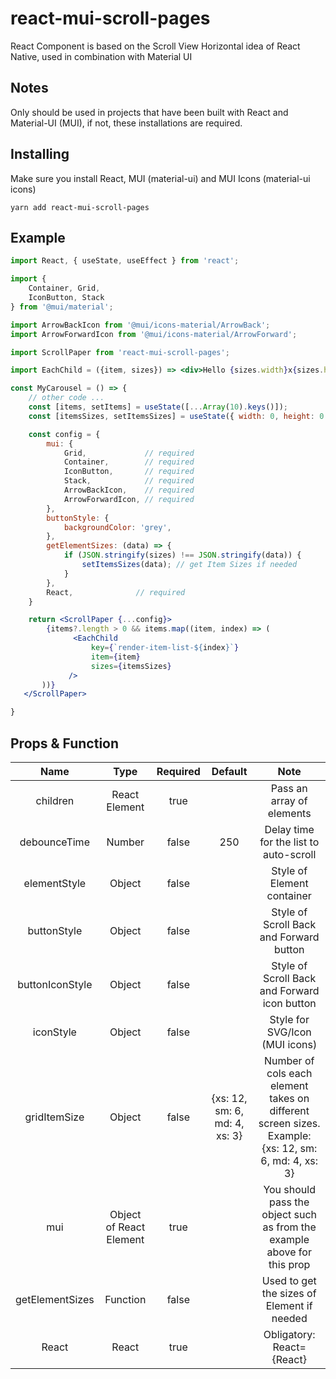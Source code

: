 # react-mui-scroll-pages

React Component is based on the Scroll View Horizontal idea of React Native, used in combination with Material UI

## Notes

Only should be used in projects that have been built with React and Material-UI (MUI), if not, these installations are required.

## Installing

Make sure you install React, MUI (material-ui) and MUI Icons (material-ui icons)

```
yarn add react-mui-scroll-pages
```

## Example

```jsx
import React, { useState, useEffect } from 'react';

import {
    Container, Grid,
    IconButton, Stack
} from '@mui/material';

import ArrowBackIcon from '@mui/icons-material/ArrowBack';
import ArrowForwardIcon from '@mui/icons-material/ArrowForward';

import ScrollPaper from 'react-mui-scroll-pages';

import EachChild = ({item, sizes}) => <div>Hello {sizes.width}x{sizes.height}</div>

const MyCarousel = () => {
    // other code ...
    const [items, setItems] = useState([...Array(10).keys()]);
    const [itemsSizes, setItemsSizes] = useState({ width: 0, height: 0 });

    const config = {
        mui: {
            Grid,             // required
            Container,        // required
            IconButton,       // required
            Stack,            // required
            ArrowBackIcon,    // required
            ArrowForwardIcon, // required
        },
        buttonStyle: {
            backgroundColor: 'grey',
        },
        getElementSizes: (data) => {
            if (JSON.stringify(sizes) !== JSON.stringify(data)) {
                setItemsSizes(data); // get Item Sizes if needed
            }
        },
        React,              // required
    }

    return <ScrollPaper {...config}>
        {items?.length > 0 && items.map((item, index) => (
              <EachChild
                  key={`render-item-list-${index}`}
                  item={item}
                  sizes={itemsSizes}
             />
       ))}
   </ScrollPaper>

}
```

## Props & Function

|      Name       |          Type           | Required |            Default            |                                                Note                                                 |
| :-------------: | :---------------------: | :------: | :---------------------------: | :-------------------------------------------------------------------------------------------------: |
|    children     |      React Element      |   true   |                               |                                      Pass an array of elements                                      |
|  debounceTime   |         Number          |  false   |              250              |                               Delay time for the list to auto-scroll                                |
|  elementStyle   |         Object          |  false   |                               |                                     Style of Element container                                      |
|   buttonStyle   |         Object          |  false   |                               |                               Style of Scroll Back and Forward button                               |
| buttonIconStyle |         Object          |  false   |                               |                            Style of Scroll Back and Forward icon button                             |
| iconStyle | Object | false | | Style for SVG/Icon  (MUI icons) |
|  gridItemSize   |         Object          |  false   | {xs: 12, sm: 6, md: 4, xs: 3} | Number of cols each element takes on different screen sizes. Example: {xs: 12, sm: 6, md: 4, xs: 3} |
|       mui       | Object of React Element |   true   |                               |               You should pass the object such as from the example above for this prop               |
| getElementSizes |        Function         |  false   |                               |                             Used to get the sizes of Element if needed                              |
|      React      |          React          |   true   |                               |                                      Obligatory: React={React}                                      |
